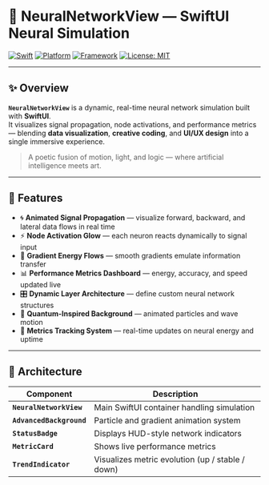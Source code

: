 # 🧠 NeuralNetworkView — SwiftUI Neural Simulation

[![Swift](https://img.shields.io/badge/Swift-5.9-orange.svg)](https://swift.org)
[![Platform](https://img.shields.io/badge/iOS-17.0-brightgreen.svg)](https://developer.apple.com/ios/)
[![Framework](https://img.shields.io/badge/SwiftUI-Framework-blueviolet.svg)](https://developer.apple.com/xcode/swiftui/)
[![License: MIT](https://img.shields.io/badge/License-MIT-lightgrey.svg)](https://opensource.org/licenses/MIT)

---

## ✨ Overview

**`NeuralNetworkView`** is a dynamic, real-time neural network simulation built with **SwiftUI**.  
It visualizes signal propagation, node activations, and performance metrics — blending **data visualization**, **creative coding**, and **UI/UX design** into a single immersive experience.

> A poetic fusion of motion, light, and logic — where artificial intelligence meets art.

---

## 🧩 Features

- 🌀 **Animated Signal Propagation** — visualize forward, backward, and lateral data flows in real time  
- ⚡️ **Node Activation Glow** — each neuron reacts dynamically to signal input  
- 🌈 **Gradient Energy Flows** — smooth gradients emulate information transfer  
- 📊 **Performance Metrics Dashboard** — energy, accuracy, and speed updated live  
- 🎛 **Dynamic Layer Architecture** — define custom neural network structures  
- 🌌 **Quantum-Inspired Background** — animated particles and wave motion  
- 🧮 **Metrics Tracking System** — real-time updates on neural energy and uptime  

---

## 🧠 Architecture

| Component | Description |
|------------|-------------|
| **`NeuralNetworkView`** | Main SwiftUI container handling simulation |
| **`AdvancedBackground`** | Particle and gradient animation system |
| **`StatusBadge`** | Displays HUD-style network indicators |
| **`MetricCard`** | Shows live performance metrics |
| **`TrendIndicator`** | Visualizes metric evolution (up / stable / down) |